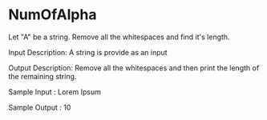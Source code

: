 # NumOfAlpha


Let "A"  be a string. Remove all the whitespaces and find it's length.

Input Description:
A string is provide as an input

Output Description:
Remove all the whitespaces and then print the length of the remaining string.

Sample Input :
Lorem Ipsum

Sample Output :
10

